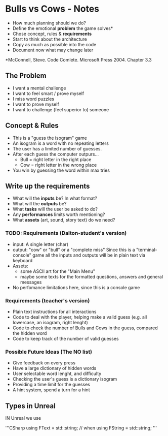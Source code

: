 # Bulls vs Cows - Notes

* How much planning should we do?
* Define the emotional **problem** the game solves*
* Chose concept, rules & **requirements**
* Start to think about the architecture
* Copy as much as possible into the code
* Document now what may change later

*McConnell, Steve. Code Comlete. Microsoft Press 2004. Chapter 3.3

## The Problem

* I want a mental challenge
* I want to feel smart / prove myself
* I miss word puzzles
* I want to prove myself
* I want to challenge (feel superior to) someone

## Concept & Rules

* This is a "guess the isogram" game
* An isogram is a word with no repeating letters
* The user has a limited number of guesses.
* After each guess the computer outpurs...
    * Bull = right letter in the right place
    * Cow = right letter in the wrong place
* You win by guessing the word within max tries

## Write up the requirements

* What will the **inputs** be? In what format?
* What will the **outputs** be?
* What **tasks** will the user be asked to do?
* Any **performances** limits worth mentioning?
* What **assets** (art, sound, story text) do we need?

### TODO: Requirements (Dalton-student's  version)

* input: A single letter (char)
* output: "cow" or "bull" or a "complete miss"
Since this is a "terminal-console" game all the inputs and outputs will be in plain text via keyboard
* Assets:
    * some ASCII art for the "Main Menu"
    * maybe some texts for the formatted questions, answers and general messages
* No perfomance limitations here, since this is a console game

### Requirements (teacher's version)

* Plain text instructions for all interactions
* Code to deal with the player, helping make a valid guess (e.g. all lowercase, an isogram, right lenght)
* Code to check the number of Bulls and Cows in the guess, compared the hidden word
* Code to keep track of the number of valid guesses

### Possible Future Ideas (The NO list)

* Give feedback on every press
* Have a large dictionary of hidden words
* User selectable word lenght, and difficulty
* Checking the user's guess is a dictionary isogram
* Providing a time limit for the guesses
* A hint system, spend a turn for a hint

## Types in Unreal

IN Unreal we use

'''CSharp
using FText = std::string;  // when 
using FString = std::string;
'''